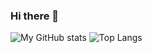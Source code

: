 ### Hi there 👋

![My GitHub stats](https://github-readme-stats.vercel.app/api?username=muhammedelsepa3y&hide=stars&count_private=true&show_icons=true&&include_all_commits=true&show=reviews,discussions_started,discussions_answered,prs_merged,prs_merged_percentage)
![Top Langs](https://github-readme-stats.vercel.app/api/top-langs/?username=muhammedelsepa3y&layout=donut)



